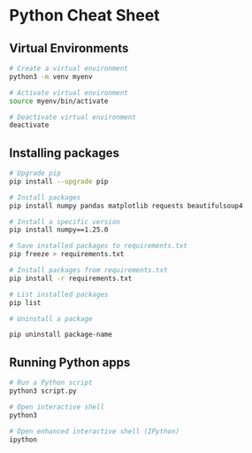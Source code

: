 # Python Cheat Sheet

## Virtual Environments

```bash
# Create a virtual environment
python3 -m venv myenv

# Activate virtual environment
source myenv/bin/activate

# Deactivate virtual environment
deactivate
```

## Installing packages

```bash
# Upgrade pip
pip install --upgrade pip

# Install packages
pip install numpy pandas matplotlib requests beautifulsoup4

# Install a specific version
pip install numpy==1.25.0

# Save installed packages to requirements.txt
pip freeze > requirements.txt

# Install packages from requirements.txt
pip install -r requirements.txt

# List installed packages
pip list

# Uninstall a package 

pip uninstall package-name
```

## Running Python apps

```bash
# Run a Python script
python3 script.py

# Open interactive shell
python3

# Open enhanced interactive shell (IPython)
ipython
```

